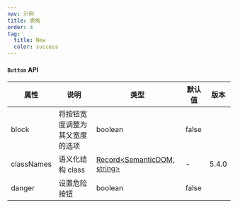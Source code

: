 ```yaml
---
nav: 示例
title: 表格
order: 4
tag:
  title: New
  color: success
---
```


#### `Button` API

| 属性       | 说明                           | 类型                                         | 默认值 | 版本  |
| ---------- | ------------------------------ | -------------------------------------------- | ------ | ----- |
| block      | 将按钮宽度调整为其父宽度的选项 | boolean                                      | false  |       |
| classNames | 语义化结构 class               | [Record<SemanticDOM, string>](#semantic-dom) | -      | 5.4.0 |
| danger     | 设置危险按钮                   | boolean                                      | false  |       |
